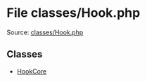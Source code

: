 File classes/Hook.php
=========

Source: [classes/Hook.php](https://github.com/PrestaShop/PrestaShop/blob/1.5.0.9/classes/Hook.php)


Classes
-------

* [HookCore](class.HookCore.md)

